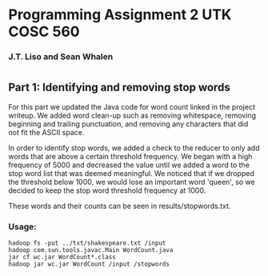 # Programming Assignment 2 UTK COSC 560
### J.T. Liso and Sean Whalen

#
## Part 1: Identifying and removing stop words

For this part we updated the Java code for word count linked in the project writeup. We added word clean-up such as removing whitespace, removing beginning and trailing punctuation, and removing any characters that did not fit the ASCII space.

In order to identify stop words, we added a check to the reducer to only add words that are above a certain threshold frequency. We began with a high frequency of 5000 and decreased the value until we added a word to the stop word list that was deemed meaningful. We noticed that if we dropped the threshold below 1000, we would lose an important word 'queen', so we decided to keep the stop word threshold frequency at 1000.

These words and their counts can be seen in results/stopwords.txt.

### Usage:

```
hadoop fs -put ../txt/shakespeare.txt /input
hadoop com.sun.tools.javac.Main WordCount.java 
jar cf wc.jar WordCount*.class
hadoop jar wc.jar WordCount /input /stopwords
```
